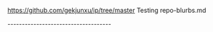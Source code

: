 https://github.com/gekjunxu/ip/tree/master
Testing repo-blurbs.md
<!--repo-->------------------------------------

